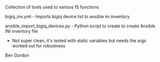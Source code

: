 Collection of tools used to various f5 functions

bigiq_inv.yml - Imports bigiq device list to ansible ini inventory


ansible_import_bigiq_devices.py - Python script to create to create Ansible INI inventory file
  - Not super clean, it's tested with static variables but needs the args worked out for robustness

Ben Gordon 
